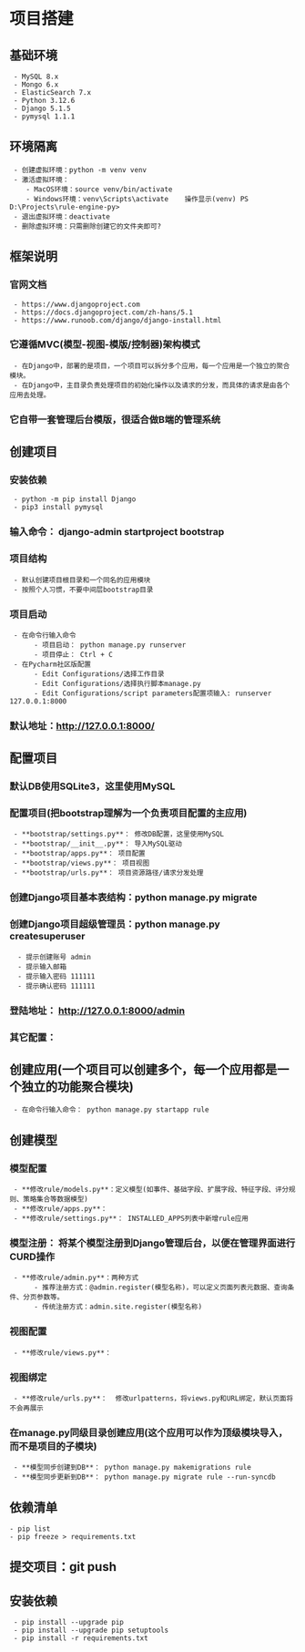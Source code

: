 # 项目搭建

## 基础环境
     - MySQL 8.x
     - Mongo 6.x
     - ElasticSearch 7.x
     - Python 3.12.6
     - Django 5.1.5
     - pymysql 1.1.1
     
## 环境隔离
     - 创建虚拟环境：python -m venv venv
     - 激活虚拟环境：
        - MacOS环境：source venv/bin/activate
        - Windows环境：venv\Scripts\activate    操作显示(venv) PS D:\Projects\rule-engine-py>
     - 退出虚拟环境：deactivate
     - 删除虚拟环境：只需删除创建它的文件夹即可?

## 框架说明
### 官网文档
     - https://www.djangoproject.com
     - https://docs.djangoproject.com/zh-hans/5.1
     - https://www.runoob.com/django/django-install.html
### 它遵循MVC(模型-视图-模版/控制器)架构模式
     - 在Django中，部署的是项目，一个项目可以拆分多个应用，每一个应用是一个独立的聚合模块。
     - 在Django中，主目录负责处理项目的初始化操作以及请求的分发，而具体的请求是由各个应用去处理。
### 它自带一套管理后台模版，很适合做B端的管理系统

## 创建项目
### 安装依赖
     - python -m pip install Django
     - pip3 install pymysql
### 输入命令： django-admin startproject bootstrap
### 项目结构
     - 默认创建项目根目录和一个同名的应用模块
     - 按照个人习惯，不要中间层bootstrap目录
### 项目启动
     - 在命令行输入命令
          - 项目启动： python manage.py runserver
          - 项目停止： Ctrl + C
     - 在Pycharm社区版配置
          - Edit Configurations/选择工作目录
          - Edit Configurations/选择执行脚本manage.py
          - Edit Configurations/script parameters配置项输入: runserver 127.0.0.1:8000
### 默认地址：http://127.0.0.1:8000/

## 配置项目
### 默认DB使用SQLite3，这里使用MySQL
### 配置项目(把bootstrap理解为一个负责项目配置的主应用)
     - **bootstrap/settings.py**： 修改DB配置，这里使用MySQL
     - **bootstrap/__init__.py**： 导入MySQL驱动
     - **bootstrap/apps.py**： 项目配置
     - **bootstrap/views.py**： 项目视图
     - **bootstrap/urls.py**： 项目资源路径/请求分发处理
### 创建Django项目基本表结构：python manage.py migrate
### 创建Django项目超级管理员：python manage.py createsuperuser
      - 提示创建账号 admin
      - 提示输入邮箱 
      - 提示输入密码 111111
      - 提示确认密码 111111
### 登陆地址： http://127.0.0.1:8000/admin
### 其它配置： 

## 创建应用(一个项目可以创建多个，每一个应用都是一个独立的功能聚合模块)
     - 在命令行输入命令： python manage.py startapp rule

## 创建模型
### 模型配置
     - **修改rule/models.py**：定义模型(如事件、基础字段、扩展字段、特征字段、评分规则、策略集合等数据模型)
     - **修改rule/apps.py**： 
     - **修改rule/settings.py**： INSTALLED_APPS列表中新增rule应用
### 模型注册： 将某个模型注册到Django管理后台，以便在管理界面进行CURD操作
     - **修改rule/admin.py**：两种方式
          - 推荐注册方式：@admin.register(模型名称)，可以定义页面列表元数据、查询条件、分页参数等。
          - 传统注册方式：admin.site.register(模型名称)
### 视图配置
     - **修改rule/views.py**：  
### 视图绑定
     - **修改rule/urls.py**：  修改urlpatterns，将views.py和URL绑定，默认页面将不会再展示
### 在manage.py同级目录创建应用(这个应用可以作为顶级模块导入，而不是项目的子模块)
     - **模型同步创建到DB**： python manage.py makemigrations rule
     - **模型同步更新到DB**： python manage.py migrate rule --run-syncdb
     
## 依赖清单
    - pip list
    - pip freeze > requirements.txt

## 提交项目：git push

## 安装依赖
     - pip install --upgrade pip
     - pip install --upgrade pip setuptools
     - pip install -r requirements.txt
     